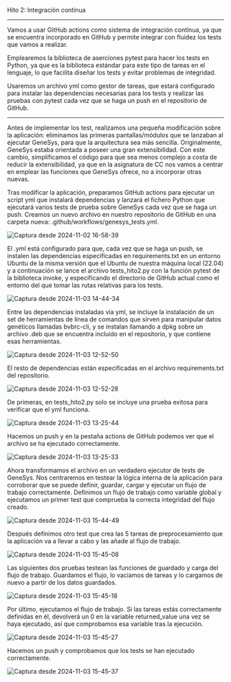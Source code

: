 Hito 2: Integración continua

--------------------------------------------------------------------------------

Vamos a usar GitHub actions como sistema de integración continua, ya que se encuentra incorporado en GitHub y permite integrar con fluidez los tests que vamos a realizar.

Emplearemos la biblioteca de aserciones pytest para hacer los tests en Python, ya que es la biblioteca estándar para este tipo de tareas en el lenguaje, lo que facilita diseñar los tests y evitar problemas de integridad.

Usaremos un archivo yml como gestor de tareas, que estará configurado para instalar las dependencias necesarias para los tests y realizar las pruebas con pytest cada vez que se haga un push en el repositorio de GitHub.

--------------------------------------------------------------------------------

Antes de implementar los test, realizamos una pequeña modificación sobre la aplicación: eliminamos las primeras pantallas/módulos que se lanzaban al ejecutar GeneSys, para que la arquitectura sea más sencilla. Originalmente, GeneSys estaba orientada a poseer una gran extensibilidad. Con este cambio, simplificamos el código para que sea menos complejo a costa de reducir la extensibilidad, ya que en la asignatura de CC nos vamos a centrar en emplear las funciones que GeneSys ofrece, no a incorporar otras nuevas.

Tras modificar la aplicación, preparamos GitHub actions para ejecutar un script yml que instalará dependencias y lanzará el fichero Python que ejecutará varios tests de prueba sobre GeneSys cada vez que se haga un push. Creamos un nuevo archivo en nuestro repositorio de GitHub en una carpeta nueva: .github/workflows/genesys_tests.yml.

![Captura desde 2024-11-02 16-58-39](https://github.com/user-attachments/assets/e5e85881-c54f-4f92-94d8-3034bbd6cad2)

El .yml está configurado para que, cada vez que se haga un push, se instalen las dependencias especificadas en requirements.txt en un entorno Ubuntu de la misma versión que el Ubuntu de nuestra máquina local (22.04) y a continuación se lance el archivo tests_hito2.py con la función pytest de la biblioteca invoke, y especificando el directorio de GitHub actual como el entorno del que tomar las rutas relativas para los tests.

![Captura desde 2024-11-03 14-44-34](https://github.com/user-attachments/assets/a1aeb01e-d740-4826-8b16-46024b2600f3)

Entre las dependencias instaladas vía yml, se incluye la instalación de un set de herramientas de línea de comandos que sirven para manipular datos genéticos llamadas bvbrc-cli, y se instalan llamando a dpkg sobre un archivo .deb que se encuentra incluido en el repositorio, y que contiene esas herramientas.

![Captura desde 2024-11-03 12-52-50](https://github.com/user-attachments/assets/52dbb4ae-3a04-44ee-a62e-6f862bcc6ea2)

El resto de dependencias están especificadas en el archivo requirements.txt del repositorio.

![Captura desde 2024-11-03 12-52-28](https://github.com/user-attachments/assets/0230b6c2-b0c9-4bdf-a757-26f8316469da)

De primeras, en tests_hito2.py solo se incluye una prueba exitosa para verificar que el yml funciona.

![Captura desde 2024-11-03 13-25-44](https://github.com/user-attachments/assets/0c30b699-970e-4224-8406-6bbf2f9c8e3d)

Hacemos un push y en la pestaña actions de GitHub podemos ver que el archivo se ha ejecutado correctamente.

![Captura desde 2024-11-03 13-25-33](https://github.com/user-attachments/assets/9665d238-6b30-4bb4-a217-0dc6b4faa278)

Ahora transformamos el archivo en un verdadero ejecutor de tests de GeneSys. Nos centraremos en testear la lógica interna de la aplicación para corroborar que se puede definir, guardar, cargar y ejecutar un flujo de trabajo correctamente. Definimos un flujo de trabajo como variable global y ejecutamos un primer test que comprueba la correcta integridad del flujo creado.

![Captura desde 2024-11-03 15-44-49](https://github.com/user-attachments/assets/02333a2a-e1d1-4254-9ebd-14aaf0949db8)

Después definimos otro test que crea las 5 tareas de preprocesamiento que la aplicación va a llevar a cabo y las añade al flujo de trabajo.

![Captura desde 2024-11-03 15-45-08](https://github.com/user-attachments/assets/e0f9a582-a973-404c-87bf-57033c95866e)

Las siguientes dos pruebas testean las funciones de guardado y carga del flujo de trabajo. Guardamos el flujo, lo vaciamos de tareas y lo cargamos de nuevo a partir de los datos guardados.

![Captura desde 2024-11-03 15-45-18](https://github.com/user-attachments/assets/85ff7fbc-ec9a-488e-a4cb-2d5d3b5a831a)

Por último, ejecutamos el flujo de trabajo. Si las tareas estás correctamente definidas en él, devolverá un 0 en la variable returned_value una vez se haya ejecutado, así que comprobamos esa variable tras la ejecución.

![Captura desde 2024-11-03 15-45-27](https://github.com/user-attachments/assets/273e54d4-76e3-492f-b765-c126bebf398c)

Hacemos un push y comprobamos que los tests se han ejecutado correctamente.

![Captura desde 2024-11-03 15-45-37](https://github.com/user-attachments/assets/d22efba4-413c-4001-8698-367f63ff3525)
